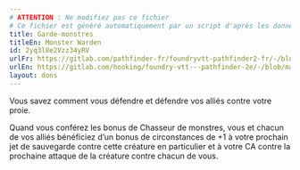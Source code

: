 ```yaml
---
# ATTENTION : Ne modifiez pas ce fichier
# Ce fichier est généré automatiquement par un script d'après les données du module Foundry VTT officiel et de sa traduction
title: Garde-monstres
titleEn: Monster Warden
id: 2yq3l8e2Vzz34yRV
urlFr: https://gitlab.com/pathfinder-fr/foundryvtt-pathfinder2-fr/-/blob/master/data/feats/2yq3l8e2Vzz34yRV.htm
urlEn: https://gitlab.com/hooking/foundry-vtt---pathfinder-2e/-/blob/master/packs/data/feats.db/monster-warden.json
layout: dons
---
```

Vous savez comment vous défendre et défendre vos alliés contre votre proie.

Quand vous conférez les bonus de Chasseur de monstres, vous et chacun de vos alliés bénéficiez d’un bonus de circonstances de +1 à votre prochain jet de sauvegarde contre cette créature en particulier et à votre CA contre la prochaine attaque de la créature contre chacun de vous.
